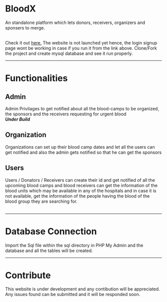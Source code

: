 # BloodX
An standalone platform which lets donors, receivers, organizers and sponsers to merge.

<br>
Check it out <a href="https://diveshlunker.github.io/BloodX/index.html">here.</a>
The website is not launched yet hence, the login signup page wont be working in case if you run it from the link above.
Clone/Fork the project and create mysql database and see it run properly.
<br><hr>

<h1><b>Functionalities</b></h1>
<h2><b>Admin</b></h2>
Admin Privilages to get notified about all the blood-camps to be organized, the sponsors and the receivers requesting for urgent blood
<br><i><b>Under Build</b></i>

<h2><b>Organization</b></h2>
Organizations can set up their blood camp dates and let all the users can get notified and also the admin gets notified so that he can get the sponsors 

<h2><b>Users</b></h2>
Users / Donators / Receivers can create their id and get notified of all the upcoming blood camps and blood receivers can get the information of the blood units which may be available in any of the hospitals and in case it is not available, get the information of the people having the blood of the blood group they are searching for.
<br><br><hr>
<h1><b>Database Connection</b></h1>

Import the Sql file within the sql directory in PHP My Admin and the database and all the tables will be created.
<br><hr>
<h1><b>Contribute</b></h1>
This website is under development and any contibution will be appreciated.
Any issues found can be submitted and it will be responded soon.
